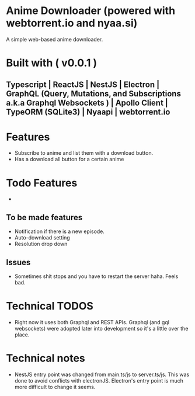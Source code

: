 # Anime Downloader (powered with webtorrent.io and nyaa.si)
A simple web-based anime downloader.

# Built with ( v0.0.1 )

## Typescript | ReactJS | NestJS | Electron | GraphQL (Query, Mutations, and Subscriptions a.k.a Graphql Websockets ) | Apollo Client | TypeORM (SQLite3) | Nyaapi | webtorrent.io

# Features

- Subscribe to anime and list them with a download button.
- Has a download all button for a certain anime

# Todo Features
- 

## To be made features

- Notification if there is a new episode.
- Auto-download setting
- Resolution drop down

## Issues

- Sometimes shit stops and you have to restart the server haha. Feels bad.

# Technical TODOS

- Right now it uses both Graphql and REST APIs. Graphql (and gql websockets) were adopted later into development so it's a little over the place.

# Technical notes
- NestJS entry point was changed from main.ts/js to server.ts/js. This was done to avoid conflicts with electronJS. Electron's entry point is much more difficult to change it seems.